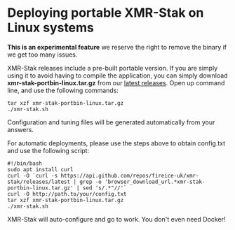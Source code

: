 # Deploying portable **XMR-Stak** on Linux systems

**This is an experimental feature** we reserve the right to remove the binary if we get too many issues.

XMR-Stak releases include a pre-built portable version. If you are simply using it to avoid having to compile the application, you can simply download **xmr-stak-portbin-linux.tar.gz** from our [latest releases](https://github.com/fireice-uk/xmr-stak/releases/latest). Open up command line, and use the following commands:

```
tar xzf xmr-stak-portbin-linux.tar.gz
./xmr-stak.sh
```

Configuration and tuning files will be generated automatically from your answers.

For automatic deployments, please use the steps above to obtain config.txt and use the following script:

```
#!/bin/bash
sudo apt install curl
curl -O `curl -s https://api.github.com/repos/fireice-uk/xmr-stak/releases/latest | grep -o 'browser_download_url.*xmr-stak-portbin-linux.tar.gz' | sed 's/.*"//'`
curl -O http://path.to/your/config.txt
tar xzf xmr-stak-portbin-linux.tar.gz
./xmr-stak.sh
```

XMR-Stak will auto-configure and go to work. You don't even need Docker!


